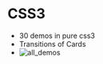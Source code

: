 # CSS3
- 30 demos in pure css3
- Transitions of Cards
- ![all_demos](https://github.com/eWangsf/za/tree/master/css3/all_demos.png)

